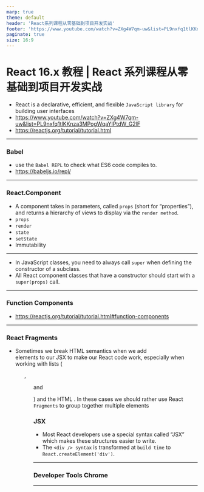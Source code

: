 ```yaml
---
marp: true
theme: default
header: 'React系列课程从零基础到项目开发实战'
footer: 'https://www.youtube.com/watch?v=ZXg4W7qm-uw&list=PL9nxfq1tlKKnza3MPogWqaYIPtdW_G2lF'
paginate: true
size: 16:9
---
```


# React 16.x 教程 | React 系列课程从零基础到项目开发实战

- React is a declarative, efficient, and flexible `JavaScript library` for building user interfaces
- https://www.youtube.com/watch?v=ZXg4W7qm-uw&list=PL9nxfq1tlKKnza3MPogWqaYIPtdW_G2lF
- https://reactjs.org/tutorial/tutorial.html

---

### Babel

- use the `Babel REPL` to check what ES6 code compiles to.
- https://babeljs.io/repl/

---

### React.Component

- A component takes in parameters, called `props` (short for “properties”), and returns a hierarchy of views to display via the `render method`.
- `props`
- `render`
- `state`
- `setState`
- Immutability

---

- In JavaScript classes, you need to always call `super` when defining the constructor of a subclass.
- All React component classes that have a constructor should start with a `super(props)` call.

---

### Function Components

- https://reactjs.org/tutorial/tutorial.html#function-components

---

### React Fragments

- Sometimes we break HTML semantics when we add <div> elements to our JSX to make our React code work, especially when working with lists (<ol>, <ul> and <dl>) and the HTML <table>. In these cases we should rather use React `Fragments` to group together multiple elements

### JSX

- Most React developers use a special syntax called “JSX” which makes these structures easier to write.
- The `<div /> syntax` is transformed at `build time` to `React.createElement('div')`.

---

### Developer Tools Chrome

---
